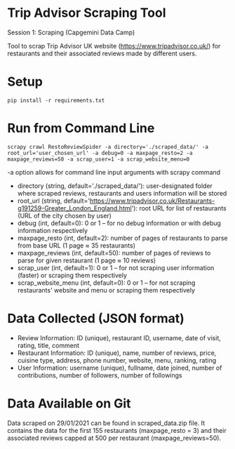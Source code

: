 # Trip Advisor Scraping Tool

Session 1: Scraping (Capgemini Data Camp)

Tool to scrap Trip Advisor UK website (https://www.tripadvisor.co.uk/) for restaurants and their associated reviews made by different users.

# Setup

```
pip install -r requirements.txt
```

# Run from Command Line

```
scrapy crawl RestoReviewSpider -a directory='./scraped_data/' -a root_url='user_chosen_url' -a debug=0 -a maxpage_resto=2 -a maxpage_reviews=50 -a scrap_user=1 -a scrap_website_menu=0
```

-a option allows for command line input arguments with scrapy command
* directory (string, default='./scraped_data/'):
  user-designated folder where scraped reviews, restaurants and users information will be stored
* root_url (string, default='https://www.tripadvisor.co.uk/Restaurants-g191259-Greater_London_England.html'):
  root URL for list of restaurants (URL of the city chosen by user)
* debug (int, default=0):
  0 or 1 – for no debug information or with debug information respectively
* maxpage_resto (int, default=2):
  number of pages of restaurants to parse from base URL (1 page ≈ 35 restaurants)
* maxpage_reviews (int, default=50):
  number of pages of reviews to parse for given restaurant (1 page ≈ 10 reviews)
* scrap_user (int, default=1):
  0 or 1 – for not scraping user information (faster) or scraping them respectively
* scrap_website_menu (int, default=0):
  0 or 1 – for not scraping restaurants' website and menu or scraping them respectively

# Data Collected (JSON format)

* Review Information: ID (unique), restaurant ID, username, date of visit, rating, title, comment
* Restaurant Information: ID (unique), name, number of reviews, price, cuisine type, address, phone number, website, menu, ranking, rating
* User Information: username (unique), fullname, date joined, number of contributions, number of followers, number of followings

# Data Available on Git

Data scraped on 29/01/2021 can be found in scraped_data.zip file.
It contains the data for the first 155 restaurants (maxpage_resto = 3) and their associated reviews capped at 500 per restaurant (maxpage_reviews=50).
